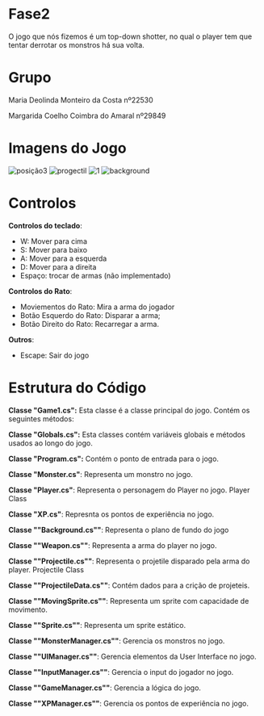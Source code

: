 # Fase2
O jogo que nós fizemos é um top-down shotter, no qual o player tem que tentar derrotar os monstros há sua volta.

# Grupo
Maria Deolinda Monteiro da Costa nº22530

Margarida Coelho Coimbra do Amaral nº29849

# Imagens do Jogo
![posição3](https://github.com/theseaweed2005/Fase1/assets/150022513/933182dd-6ed7-4e00-8ef1-abe0aa0bb533)
![progectil](https://github.com/theseaweed2005/Fase1/assets/150022513/53317ffb-4894-4021-a251-3a1074f3095c)
![1](https://github.com/theseaweed2005/Fase1/assets/150022513/03ab4861-4f5c-4060-8c7c-45b9d22487f1)
![background](https://github.com/theseaweed2005/Fase1/assets/150022513/dadba694-ea68-4502-8210-260bfd7ee57a)


# Controlos


**Controlos do teclado**:

* W: Mover para cima
* S: Mover para baixo
* A: Mover para a esquerda
* D: Mover para a direita
* Espaço: trocar de armas (não implementado)

**Controlos do Rato**:
* Moviementos do Rato: Mira a arma do jogador
* Botão Esquerdo do Rato: Disparar a arma;
* Botão Direito do Rato: Recarregar a arma.

**Outros**:
* Escape: Sair do jogo






# Estrutura do Código

**Classe "Game1.cs":** Esta classe é a classe principal do jogo. Contém os seguintes métodos:

**Classe "Globals.cs":** Esta classes contém variáveis globais e métodos usados ao longo do jogo.

**Classe "Program.cs":** Contém o ponto de entrada para o jogo.

**Classe "Monster.cs"**: Representa um monstro no jogo.

**Classe "Player.cs"**: Representa o personagem do Player no jogo.
Player Class

**Classe "XP.cs"**: Represnta os pontos de experiência no jogo.

**Classe ""Background.cs""**: Representa o plano de fundo do jogo

**Classe ""Weapon.cs""**: Representa a arma do player no jogo.

**Classe ""Projectile.cs""**: Representa o projetile disparado pela arma do player.
Projectile Class

**Classe ""ProjectileData.cs""**: Contém dados para a crição de projeteis.

**Classe ""MovingSprite.cs""**: Representa um sprite com capacidade de movimento.

**Classe ""Sprite.cs""**: Representa um sprite estático.

**Classe ""MonsterManager.cs""**: Gerencia os monstros no jogo.

**Classe ""UIManager.cs""**: Gerencia elementos da User Interface no jogo.

**Classe ""InputManager.cs""**: Gerencia o input do jogador no jogo.

**Classe ""GameManager.cs""**: Gerencia a lógica do jogo.

**Classe ""XPManager.cs""**: Gerencia os pontos de experiência no jogo.
